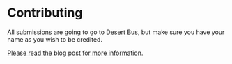 Contributing
================================

All submissions are going to go to [Desert Bus](http://www.desertbus.org), but make sure you have your name as you wish to be credited.

[Please read the blog post for more information.](https://desertbus.org/blog/2013/11/06/call-for-achievement-graphics/)
